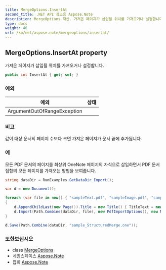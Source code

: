 ```yaml
---
title: MergeOptions.InsertAt
second_title: .NET API 참조용 Aspose.Note
description: MergeOptions 재산. 가져온 페이지가 삽입될 위치를 가져오거나 설정합니다.
type: docs
weight: 40
url: /ko/net/aspose.note/mergeoptions/insertat/
---
```

## MergeOptions.InsertAt property

가져온 페이지가 삽입될 위치를 가져오거나 설정합니다.

```csharp
public int InsertAt { get; set; }
```

### 예외

| 예외 | 상태 |
| --- | --- |
| ArgumentOutOfRangeException |  |

### 비고

값이 대상 문서의 페이지 수보다 크면 가져온 페이지가 문서 끝에 추가됩니다.

### 예

모든 PDF 문서의 페이지를 최상위 OneNote 페이지의 자식으로 삽입하면서 PDF 문서 집합의 모든 페이지를 가져오는 방법을 보여줍니다.

```csharp
string dataDir = RunExamples.GetDataDir_Import();

var d = new Document();

foreach (var file in new[] { "sampleText.pdf", "sampleImage.pdf", "sampleTable.pdf" })
{
    d.AppendChildLast(new Page()).Title = new Title() { TitleText = new RichText() { ParagraphStyle = ParagraphStyle.Default }.Append(file) };
    d.Import(Path.Combine(dataDir, file), new PdfImportOptions(), new MergeOptions() { InsertAt = int.MaxValue, InsertAsChild = true });
}

d.Save(Path.Combine(dataDir, "sample_StructuredMerge.one"));
```

### 또한보십시오

* class [MergeOptions](../)
* 네임스페이스 [Aspose.Note](../../mergeoptions/)
* 집회 [Aspose.Note](../../../)


